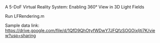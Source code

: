 A 5-DoF Virtual Reality System: Enabling 360° View in 3D Light Fields

Run LFRendering.m

Sample data link:
https://drive.google.com/file/d/1QfD9QhOtyfWDwY7JFQfzSOGOixIjti7K/view?usp=sharing
